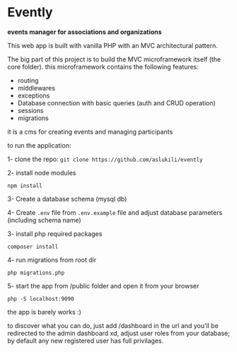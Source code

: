 # Evently
**events manager for associations and organizations**

This web app is built with vanilla PHP with an MVC architectural pattern.

The big part of this project is to build the MVC microframework itself (the core folder). this microframework contains the following features:

- routing
- middlewares
- exceptions
- Database connection with basic queries (auth and CRUD operation)
- sessions
- migrations

it is a cms for creating events and managing participants

to run the application:

1- clone the repo:
`git clone https://github.com/aslukili/evently`

2- install node modules

`npm install`

3- Create a database schema (mysql db)

4- Create `.env` file from `.env.example` file and adjust database parameters (including schema name)

3- install php required packages

`composer install`

4- run migrations from root dir

`php migrations.php`

5- start the app from /public folder and open it from your browser

`php -S localhost:9090`


the app is barely works :)

to  discover what you can do, just add /dashboard in the url and you'll be redirected to the admin dashboard xd, adjust user roles from your database; by default any new registered user has full privilages.
